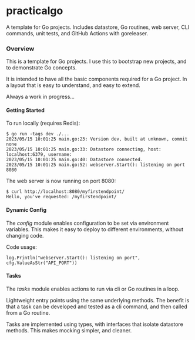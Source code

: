# practicalgo
A template for Go projects. Includes datastore, Go routines, web server, CLI commands, unit tests, and GitHub Actions with goreleaser.

### Overview

This is a template for Go projects.
I use this to bootstrap new projects, and to demonstrate Go concepts.

It is intended to have all the basic components required for a Go project.
In a layout that is easy to understand, and easy to extend.

Always a work in progress...

#### Getting Started

To run locally (requires Redis):

```
$ go run -tags dev ./...                                                      
2023/05/15 10:01:25 main.go:23: Version dev, built at unknown, commit none 
2023/05/15 10:01:25 main.go:33: Datastore connecting, host: localhost:6379, username: 
2023/05/15 10:01:25 main.go:40: Datastore connected.
2023/05/15 10:01:25 main.go:52: webserver.Start(): listening on port 8080
```

The web server is now running on port 8080:

```
$ curl http://localhost:8080/myfirstendpoint/
Hello, you've requested: /myfirstendpoint/
```

#### Dynamic Config

The *config* module enables configuration to be set via environment variables.
This makes it easy to deploy to different environments, without changing code.

Code usage:
```
log.Println("webserver.Start(): listening on port", cfg.ValueAsStr("API_PORT"))
```

#### Tasks

The *tasks* module enables actions to run via cli or Go routines in a loop.

Lightweight entry points using the same underlying methods.
The benefit is that a task can be developed and tested as a cli command, and then called from a Go routine.

Tasks are implemented using types, with interfaces that isolate datastore methods.
This makes mocking simpler, and cleaner.